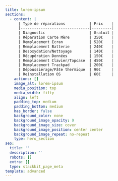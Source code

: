 ```yaml
---
title: lorem-ipsum
sections:
  - content: |
      | Typé de réparations           | Prix    |
      |-------------------------------|---------|
      | Diagnostic                    | Gratuit |
      | Réparation Carte Mère         | 350€    |
      | Remplacement Ecran            | 520€    |
      | Remplacement Batterie         | 240€    |
      | Desoxydation/Nettoyage        | 140€    |
      | Récupération Données          | 150€    |
      | Remplacement Clavier/Topcase  | 450€    |
      | Remplacement Trackpad         | 200€    |
      | Dépoussiérage/Pâte thermique  | 90€     |
      | Reinstallation OS             | 60€     |
    actions: []
    image_alt: lorem-ipsum
    media_position: top
    media_width: fifty
    align: left
    padding_top: medium
    padding_bottom: medium
    has_border: false
    background_color: none
    background_image_opacity: 0
    background_image_size: cover
    background_image_position: center center
    background_image_repeat: no-repeat
    type: hero_section
seo:
  title: ''
  description: ''
  robots: []
  extra: []
  type: stackbit_page_meta
template: advanced
---
```


